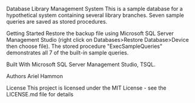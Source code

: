 Database Library Management System
This is a sample database for a hypothetical system containing several library branches. Seven sample queries are saved as stored procedures.

Getting Started
Restore the backup file using Microsoft SQL Server Management Studio (right click on Databases>Restore Database>Device then choose file). The stored procedure "ExecSampleQueries" demonstrates all 7 of the built-in sample queries.

Built With
Microsoft SQL Server Management Studio, TSQL.

Authors
Ariel Hammon

License
This project is licensed under the MIT License - see the LICENSE.md file for details
